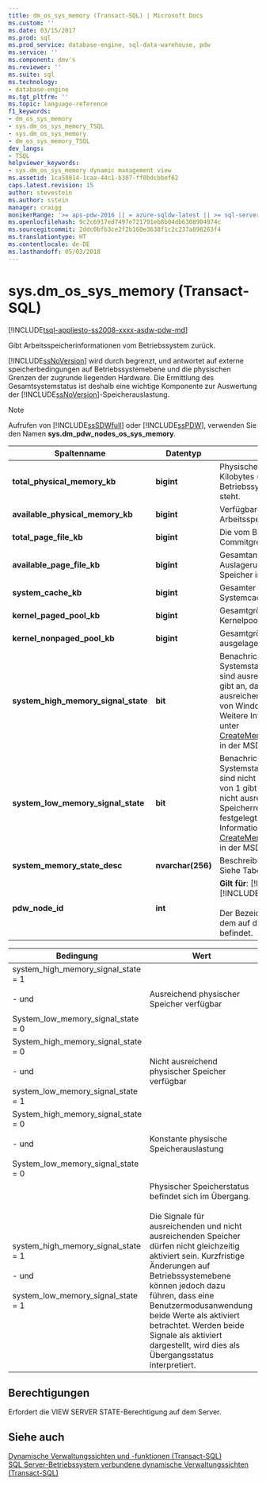 ```yaml
---
title: dm_os_sys_memory (Transact-SQL) | Microsoft Docs
ms.custom: ''
ms.date: 03/15/2017
ms.prod: sql
ms.prod_service: database-engine, sql-data-warehouse, pdw
ms.service: ''
ms.component: dmv's
ms.reviewer: ''
ms.suite: sql
ms.technology:
- database-engine
ms.tgt_pltfrm: ''
ms.topic: language-reference
f1_keywords:
- dm_os_sys_memory
- sys.dm_os_sys_memory_TSQL
- sys.dm_os_sys_memory
- dm_os_sys_memory_TSQL
dev_langs:
- TSQL
helpviewer_keywords:
- sys.dm_os_sys_memory dynamic management view
ms.assetid: 1ca58814-1caa-44c1-b307-ff0bdcbbef62
caps.latest.revision: 15
author: stevestein
ms.author: sstein
manager: craigg
monikerRange: '>= aps-pdw-2016 || = azure-sqldw-latest || >= sql-server-2016 || = sqlallproducts-allversions'
ms.openlocfilehash: 9c2c6917ed7497e721791eb8b04db6308904974c
ms.sourcegitcommit: 2ddc0bfb3ce2f2b160e3638f1c2c237a898263f4
ms.translationtype: HT
ms.contentlocale: de-DE
ms.lasthandoff: 05/03/2018
---
```

# <a name="sysdmossysmemory-transact-sql"></a>sys.dm_os_sys_memory (Transact-SQL)
[!INCLUDE[tsql-appliesto-ss2008-xxxx-asdw-pdw-md](../../includes/tsql-appliesto-ss2008-xxxx-asdw-pdw-md.md)]

  Gibt Arbeitsspeicherinformationen vom Betriebssystem zurück.  
  
 [!INCLUDE[ssNoVersion](../../includes/ssnoversion-md.md)] wird durch begrenzt, und antwortet auf externe speicherbedingungen auf Betriebssystemebene und die physischen Grenzen der zugrunde liegenden Hardware. Die Ermittlung des Gesamtsystemstatus ist deshalb eine wichtige Komponente zur Auswertung der [!INCLUDE[ssNoVersion](../../includes/ssnoversion-md.md)]-Speicherauslastung.  
  
> [!NOTE]  
>  Aufrufen von [!INCLUDE[ssSDWfull](../../includes/sssdwfull-md.md)] oder [!INCLUDE[ssPDW](../../includes/sspdw-md.md)], verwenden Sie den Namen **sys.dm_pdw_nodes_os_sys_memory**.  
  
|Spaltenname|Datentyp|Description|  
|-----------------|---------------|-----------------|  
|**total_physical_memory_kb**|**bigint**|Physischer Gesamtspeicher in Kilobytes (KB), der dem Betriebssystem zur Verfügung steht.|  
|**available_physical_memory_kb**|**bigint**|Verfügbarer physischer Arbeitsspeicher in KB.|  
|**total_page_file_kb**|**bigint**|Die vom Betriebssystem gemeldete Commitgrenze in KB.|  
|**available_page_file_kb**|**bigint**|Gesamtangabe für den in der Auslagerungsdatei nicht genutzten Speicher in KB.|  
|**system_cache_kb**|**bigint**|Gesamter Arbeitsspeicher im Systemcache in KB.|  
|**kernel_paged_pool_kb**|**bigint**|Gesamtgröße des ausgelagerten Kernelpools in KB.|  
|**kernel_nonpaged_pool_kb**|**bigint**|Gesamtgröße des nicht ausgelagerten Kernelpools in KB.|  
|**system_high_memory_signal_state**|**bit**|Benachrichtigung zum Systemstatus: Speicherressourcen sind ausreichend. Ein Wert von 1 gibt an, dass das Signal für ausreichende Speicherressourcen von Windows festgelegt wurde. Weitere Informationen finden Sie unter [CreateMemoryResourceNotification](http://go.microsoft.com/fwlink/?LinkId=82427) in der MSDN Library.|  
|**system_low_memory_signal_state**|**bit**|Benachrichtigung zum Systemstatus: Speicherressourcen sind nicht ausreichend. Ein Wert von 1 gibt an, dass das Signal für nicht ausreichende Speicherressourcen von Windows festgelegt wurde. Weitere Informationen finden Sie unter [CreateMemoryResourceNotification](http://go.microsoft.com/fwlink/?LinkId=82427) in der MSDN Library.|  
|**system_memory_state_desc**|**nvarchar(256)**|Beschreibung des Speicherstatus. Siehe Tabelle unten.|  
|**pdw_node_id**|**int**|**Gilt für**: [!INCLUDE[ssSDWfull](../../includes/sssdwfull-md.md)], [!INCLUDE[ssPDW](../../includes/sspdw-md.md)]<br /><br /> Der Bezeichner für den Knoten, dem auf diesem Verteilungspunkt befindet.|  
  
|Bedingung|Wert|  
|---------------|-----------|  
|system_high_memory_signal_state = 1<br /><br /> - und<br /><br /> System_low_memory_signal_state = 0|Ausreichend physischer Speicher verfügbar|  
|System_high_memory_signal_state = 0<br /><br /> - und<br /><br /> system_low_memory_signal_state = 1|Nicht ausreichend physischer Speicher verfügbar|  
|System_high_memory_signal_state = 0<br /><br /> - und<br /><br /> System_low_memory_signal_state = 0|Konstante physische Speicherauslastung|  
|system_high_memory_signal_state = 1<br /><br /> - und<br /><br /> system_low_memory_signal_state = 1|Physischer Speicherstatus befindet sich im Übergang.<br /><br /> Die Signale für ausreichenden und nicht ausreichenden Speicher dürfen nicht gleichzeitig aktiviert sein. Kurzfristige Änderungen auf Betriebssystemebene können jedoch dazu führen, dass eine Benutzermodusanwendung beide Werte als aktiviert betrachtet. Werden beide Signale als aktiviert dargestellt, wird dies als Übergangsstatus interpretiert.|  
  
## <a name="permissions"></a>Berechtigungen  
 Erfordert die VIEW SERVER STATE-Berechtigung auf dem Server.  
  
## <a name="see-also"></a>Siehe auch  
 [Dynamische Verwaltungssichten und -funktionen &#40;Transact-SQL&#41;](~/relational-databases/system-dynamic-management-views/system-dynamic-management-views.md)   
 [SQL Server-Betriebssystem verbundene dynamische Verwaltungssichten &#40;Transact-SQL&#41;](../../relational-databases/system-dynamic-management-views/sql-server-operating-system-related-dynamic-management-views-transact-sql.md)  
  
  


